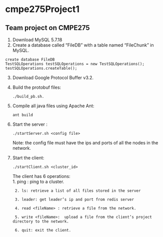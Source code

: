 # cmpe275Project1
## Team project on CMPE275 

1. Download MySQL 5.7.18 
2. Create a database called “FileDB” with a table named “FileChunk” in MySQL. 
```
create database FileDB
TestSQLOperations testSQLOperations = new TestSQLOperations();
testSQLOperations.createTable();
```
3. Download Google Protocol Buffer v3.2. 
4. Build the protobuf files: 
	```
	./build_pb.sh. 
	```
5. Compile all java files using Apache Ant: 
	```
	ant build 
	```
6. Start the server : 
	```
	./startServer.sh <config file> 
	```
	Note: the config file must have the ips and ports of all the nodes in the network. 
7. Start the client: 
	```
	./startClient.sh <cluster_id>
	```
	The client has 6 operations:   
        1. ping <cluster id>: ping to a cluster.
        
        2. ls: retrieve a list of all files stored in the server
        
        3. leader: get leader’s ip and port from redis server
        
        4. read <fileName> : retrieve a file from the network.
        
        5. write <fileName>:  upload a file from the client’s project directory to the network.
        
        6. quit: exit the client.

